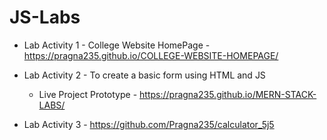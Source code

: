 # JS-Labs

* Lab Activity 1 - College Website HomePage - https://pragna235.github.io/COLLEGE-WEBSITE-HOMEPAGE/

* Lab Activity 2 - To create a basic form using HTML and JS
  * Live Project Prototype - https://pragna235.github.io/MERN-STACK-LABS/
* Lab Activity 3 - https://github.com/Pragna235/calculator_5j5
